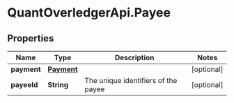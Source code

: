 # QuantOverledgerApi.Payee

## Properties

Name | Type | Description | Notes
------------ | ------------- | ------------- | -------------
**payment** | [**Payment**](Payment.md) |  | [optional] 
**payeeId** | **String** | The unique identifiers of the payee | [optional] 


